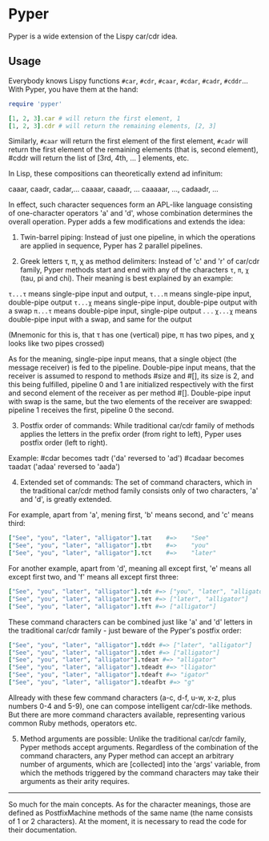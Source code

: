 # Pyper

Pyper is a wide extension of the Lispy car/cdr idea.

## Usage

Everybody knows Lispy functions `#car`, `#cdr`, `#caar`, `#cdar`, `#cadr`, `#cddr`...
With Pyper, you have them at the hand:
```ruby
require 'pyper'

[1, 2, 3].car # will return the first element, 1
[1, 2, 3].cdr # will return the remaining elements, [2, 3]
```

Similarly, `#caar` will return the first element of the first element, `#cadr`
will return the first element of the remaining elements (that is, second
element), #cddr will return the list of [3rd, 4th, ... ] elements, etc.

In Lisp, these compositions can theoretically extend ad infinitum:

caaar, caadr, cadar,...
caaaar, caaadr, ...
caaaaar, ..., cadaadr, ...

In effect, such character sequences form an APL-like language consisting of
one-character operators 'a' and 'd', whose combination determines the overall
operation. Pyper adds a few modifications and extends the idea:

1. Twin-barrel piping: Instead of just one pipeline, in which the
operations are applied in sequence, Pyper has 2 parallel pipelines.

2. Greek letters τ, π, χ as method delimiters: Instead of 'c' and 'r' of
car/cdr family, Pyper methods start and end with any of the characters
`τ`, `π`, `χ` (tau, pi and chi). Their meaning is best explained by an example:

`τ...τ` means single-pipe input and output,
`τ...π` means single-pipe input, double-pipe output
`τ...χ` means single-pipe input, double-pipe output with a swap
`π...τ` means double-pipe input, single-pipe output
 . . .
`χ...χ` means double-pipe input with a swap, and same for the output

(Mnemonic for this is, that τ has one (vertical) pipe, π has two pipes,
and χ looks like two pipes crossed)

As for the meaning, single-pipe input means, that a single object (the
message receiver) is fed to the pipeline. Double-pipe input means, that
the receiver is assumed to respond to methods #size and #[], its size is
2, and this being fulfilled, pipeline 0 and 1 are initialized
respectively with the first and second element of the receiver as per
method #[]. Double-pipe input with swap is the same, but the two
elements of the receiver are swapped: pipeline 1 receives the first,
pipeline 0 the second.

3. Postfix order of commands: While traditional car/cdr family of
methods applies the letters in the prefix order (from right to left),
Pyper uses postfix order (left to right).

Example: #cdar becomes τadτ ('da' reversed to 'ad')
         #cadaar becomes τaadaτ ('adaa' reversed to 'aada')

4. Extended set of commands: The set of command characters, which in the
traditional car/cdr method family consists only of two characters, 'a'
and 'd', is greatly extended.

For example, apart from 'a', mening first, 'b' means second, and 'c'
means third:
```ruby
["See", "you", "later", "alligator"].τaτ    #=>    "See"
["See", "you", "later", "alligator"].τbτ    #=>    "you"
["See", "you", "later", "alligator"].τcτ    #=>    "later"
```

For another example, apart from 'd', meaning all except first, 'e' means
all except first two, and 'f' means all except first three:
```ruby
["See", "you", "later", "alligator"].τdτ #=> ["you", "later", "alligator"]
["See", "you", "later", "alligator"].τeτ #=> ["later", "alligator"]
["See", "you", "later", "alligator"].τfτ #=> ["alligator"]
```

These command characters can be combined just like 'a' and 'd' letters
in the traditional car/cdr family - just beware of the Pyper's postfix
order:
```ruby
["See", "you", "later", "alligator"].τddτ #=> ["later", "alligator"]
["See", "you", "later", "alligator"].τdeτ #=> ["alligator"]
["See", "you", "later", "alligator"].τdeaτ #=> "alligator"
["See", "you", "later", "alligator"].τdeadτ #=> "lligator"
["See", "you", "later", "alligator"].τdeafτ #=> "igator"
["See", "you", "later", "alligator"].τdeafbτ #=> "g"
```

Allready with these few command characters (a-c, d-f, u-w, x-z, plus
numbers 0-4 and 5-9), one can compose intelligent car/cdr-like methods.
But there are more command characters available, representing various
common Ruby methods, operators etc.

5. Method arguments are possible: Unlike the traditional car/cdr family,
Pyper methods accept arguments. Regardless of the combination of the
command characters, any Pyper method can accept an arbitrary number of
arguments, which are [collected] into the 'args' variable, from which
the methods triggered by the command characters may take their arguments
as their arity requires.

******************************************************************

So much for the main concepts. As for the character meanings, those are
defined as PostfixMachine methods of the same name (the name consists of
1 or 2 characters). At the moment, it is necessary to read the code for
their documentation.
